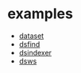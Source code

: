 
# examples

+ [dataset](dataset/)
+ [dsfind](dsfind/)
+ [dsindexer](dsindexer/)
+ [dsws](dsws/)




